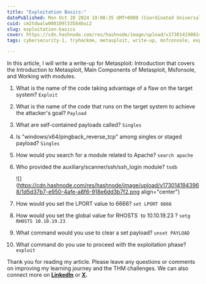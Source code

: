 ```yaml
---
title: "Exploitation Basics:"
datePublished: Mon Oct 28 2024 19:00:35 GMT+0000 (Coordinated Universal Time)
cuid: cm2tdwalw000109l53564boi2
slug: exploitation-basics
cover: https://cdn.hashnode.com/res/hashnode/image/upload/v1730141989145/96d43d1c-1d8c-41ba-9ffb-9bcf35f9b4e9.png
tags: cybersecurity-1, tryhackme, metasploit, write-up, msfconsole, exploitation

---
```


In this article, I will write a write-up for Metasploit: Introduction that covers the Introduction to Metasploit, Main Components of Metasploit, Msfonsole, and Working with modules.

1. What is the name of the code taking advantage of a flaw on the target system? `Exploit`
    
2. What is the name of the code that runs on the target system to achieve the attacker's goal? `Payload`
    
3. What are self-contained payloads called? `Singles`
    
4. Is "windows/x64/pingback\_reverse\_tcp" among singles or staged payload? `Singles`
    
5. How would you search for a module related to Apache? `search apache`
    
6. Who provided the auxiliary/scanner/ssh/ssh\_login module? `todb`
    
    ![](https://cdn.hashnode.com/res/hashnode/image/upload/v1730141943968/1d5d37b7-e950-4afe-a8f6-918e6dd3b7f2.png align="center")
    
7. How would you set the LPORT value to 6666? `set LPORT 6666`
    
8. How would you set the global value for RHOSTS  to 10.10.19.23 ? `setg RHOSTS 10.10.19.23`
    
9. What command would you use to clear a set payload? `unset PAYLOAD`
    
10. What command do you use to proceed with the exploitation phase? `exploit`
    

Thank you for reading my article. Please leave any questions or comments on improving my learning journey and the THM challenges. We can also connect more on [**LinkedIn**](https://www.linkedin.com/in/sharon-jebitok) or [**X**](https://x.com/SharonJebitok)**.**